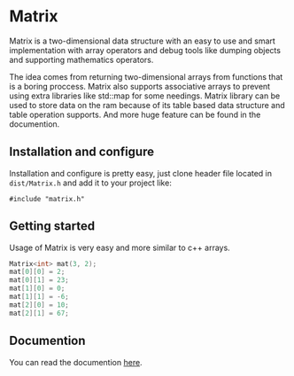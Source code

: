 # Matrix
Matrix is a two-dimensional data structure with an easy to use and smart implementation with array operators and debug tools like dumping objects and supporting mathematics operators.

The idea comes from returning two-dimensional arrays from functions that is a boring proccess. Matrix also supports associative arrays to prevent using extra libraries like std::map for some needings. Matrix library can be used to store data on the ram because of its table based data structure and table operation supports. And more huge feature can be found in the documention.

## Installation and configure
Installation and configure is pretty easy, just clone header file located in `dist/Matrix.h` and add it to your project like:

`#include "matrix.h"`

## Getting started
Usage of Matrix is very easy and more similar to c++ arrays.

```c++
Matrix<int> mat(3, 2);
mat[0][0] = 2;
mat[0][1] = 23;
mat[1][0] = 0;
mat[1][1] = -6;
mat[2][0] = 10;
mat[2][1] = 67;
```

## Documention
You can read the documention [here](https://www.amirforsati.ir/doc/11).
